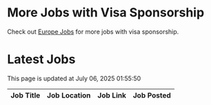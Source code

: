 # More Jobs with Visa Sponsorship

Check out [Europe Jobs](https://github.com/sureshparimi/europejobs#latest-jobs) for more jobs with visa sponsorship.

# Latest Jobs

This page is updated at July 06, 2025 01:55:50

| Job Title | Job Location | Job Link | Job Posted |
| --- | --- | --- | --- |
